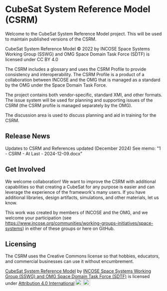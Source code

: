 # CubeSat System Reference Model (CSRM)
Welcome to the CubeSat System Reference Model project. This will be used to maintain published versions of the CSRM.

CubeSat System Reference Model © 2022 by INCOSE Space Systems Working Group (SSWG) and OMG Space Domain Task Force (SDTF) is licensed under CC BY 4.0 

The CSRM includes a glossary and uses the CSRM Profile to provide consistency and interoperability. The CSRM Profile is a product of a collaboration between INCOSE and the OMG that is managed as a standard by the OMG under the Space Domain Task Force.

The project contains both vendor-specific, standard XMI, and other formats. The issue system will be used for planning and supporting issues of the CSRM (the CSRM profile is managed separately by the OMG). 

The discussion area is used to discuss planning and aid in training for the CSRM.
## Release News
Updates to CSRM and References updated (December 2024) See memo: "1 - CSRM - At Last - 2024-12-09.docx"
## Get Involved
We welcome collaboration! We want to improve the CSRM with additional capabilities so that creating a CubeSat for any purpose is easier and can leverage the experience of the framework's many users. If you have additional libraries, design artifacts, simulations, and other materials, let us know.

This work was created by members of INCOSE and the OMG, and we welcome your participation (see https://www.incose.org/communities/working-groups-initiatives/space-systems) in either of these groups or here on GitHub. 

## Licensing
The CSRM uses the Creative Commons license so that hobbies, educators, and commercial businesses can use it without encumbrement. 

<p xmlns:cc="http://creativecommons.org/ns#" xmlns:dct="http://purl.org/dc/terms/"><a property="dct:title" rel="cc:attributionURL" href="https://github.com/ObjectManagementGroup/CSRM">CubeSat System Reference Model</a> by <a rel="cc:attributionURL dct:creator" property="cc:attributionName" href="https://github.com/ObjectManagementGroup/CSRM">INCOSE Space Systems Working Group (SSWG) and OMG Space Domain Task Force (SDTF)</a> is licensed under <a href="http://creativecommons.org/licenses/by/4.0/?ref=chooser-v1" target="_blank" rel="license noopener noreferrer" style="display:inline-block;">Attribution 4.0 International<img style="height:22px!important;margin-left:3px;vertical-align:text-bottom;" src="https://mirrors.creativecommons.org/presskit/icons/cc.svg?ref=chooser-v1"><img style="height:22px!important;margin-left:3px;vertical-align:text-bottom;" src="https://mirrors.creativecommons.org/presskit/icons/by.svg?ref=chooser-v1"></a></p>
